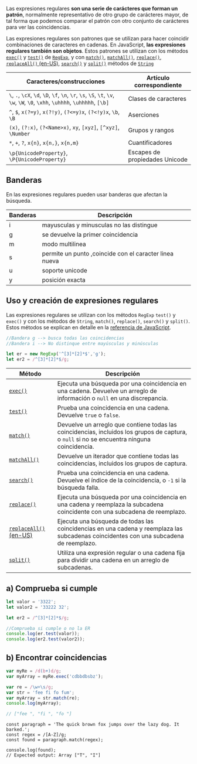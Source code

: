 
Las expresiones regulares **son una serie de carácteres que forman un patrón**, normalmente representativo de otro grupo de carácteres mayor, de tal forma que podemos comparar el patrón con otro conjunto de carácteres para ver las coincidencias.

Las expresiones regulares son patrones que se utilizan para hacer coincidir combinaciones de caracteres en cadenas. En JavaScript, **las expresiones regulares también son objetos**. Estos patrones se utilizan con los métodos [`exec()`](https://developer.mozilla.org/es/docs/Web/JavaScript/Reference/Global_Objects/RegExp/exec) y [`test()`](https://developer.mozilla.org/es/docs/Web/JavaScript/Reference/Global_Objects/RegExp/test) de [`RegExp`](https://developer.mozilla.org/es/docs/Web/JavaScript/Reference/Global_Objects/RegExp), y con [`match()`](https://developer.mozilla.org/es/docs/Web/JavaScript/Reference/Global_Objects/String/match), [`matchAll()`](https://developer.mozilla.org/es/docs/Web/JavaScript/Reference/Global_Objects/String/matchAll), [`replace()`](https://developer.mozilla.org/es/docs/Web/JavaScript/Reference/Global_Objects/String/replace), [`replaceAll()` (en-US)](https://developer.mozilla.org/en-US/docs/Web/JavaScript/Reference/Global_Objects/String/replaceAll "Currently only available in English (US)"), [`search()`](https://developer.mozilla.org/es/docs/Web/JavaScript/Reference/Global_Objects/String/search) y [`split()`](https://developer.mozilla.org/es/docs/Web/JavaScript/Reference/Global_Objects/String/split) métodos de [`String`](https://developer.mozilla.org/es/docs/Web/JavaScript/Reference/Global_Objects/String)

|Caracteres/construcciones| Artículo correspondiente|
|-|-|
|`\`, `.`, `\cX`, `\d`, `\D`, `\f`, `\n`, `\r`, `\s`, `\S`, `\t`, `\v`, `\w`, `\W`, `\0`, `\xhh`, `\uhhhh`, `\uhhhhh`, `[\b]`|Clases de caracteres|
|`^`, `$`, `x(?=y)`, `x(?!y)`, `(?<=y)x`, `(?<!y)x`, `\b`, `\B`	|Aserciones|
|`(x)`, `(?:x)`, `(?<Name>x)`, `xy`, `[xyz]`, `[^xyz]`, `\Number`  |Grupos y rangos|
| `*`, `+`, `?`, `x{n}`, `x{n,}`, `x{n,m}`|Cuantificadores|
| `\p{UnicodeProperty}`, `\P{UnicodeProperty}`|Escapes de propiedades Unicode|


## Banderas
En las expresiones regulares pueden usar banderas que afectan la búsqueda.

|Banderas|Descripción|
|-|-|
|i|mayusculas y minusculas no las distingue|
|g|se devuelve la primer coincidencia|
|m|modo multilinea|
|s|permite un punto ,coincide con el caracter linea nueva|
|u|soporte unicode|
|y|posición exacta|

## Uso y creación de expresiones regulares

Las expresiones regulares se utilizan con los métodos `RegExp` `test()` y `exec()` y con los métodos de `String`, `match()`, `replace()`, `search()` y `split()`. Estos métodos se explican en detalle en la [referencia de JavaScript](https://developer.mozilla.org/es/docs/Web/JavaScript/Reference).

```js
//Bandera g --> busca todas las coincidencias
//Bandera i --> No distinque entre mayúsculas y minúsculas

let er = new RegExp('^[3]*[2]*$','g');
let er2 = /^[3]*[2]*$/g;

```

|Método|Descripción|
|-|-|
|[`exec()`](https://developer.mozilla.org/es/docs/Web/JavaScript/Reference/Global_Objects/RegExp/exec)|Ejecuta una búsqueda por una coincidencia en una cadena. Devuelve un arreglo de información o `null` en una discrepancia.|
|[`test()`](https://developer.mozilla.org/es/docs/Web/JavaScript/Reference/Global_Objects/RegExp/test)|Prueba una coincidencia en una cadena. Devuelve `true` o `false`.|
|[`match()`](https://developer.mozilla.org/es/docs/Web/JavaScript/Reference/Global_Objects/String/match)|Devuelve un arreglo que contiene todas las coincidencias, incluidos los grupos de captura, o `null` si no se encuentra ninguna coincidencia.|
|[`matchAll()`](https://developer.mozilla.org/es/docs/Web/JavaScript/Reference/Global_Objects/String/matchAll)|Devuelve un iterador que contiene todas las coincidencias, incluidos los grupos de captura.|
|[`search()`](https://developer.mozilla.org/es/docs/Web/JavaScript/Reference/Global_Objects/String/search)|Prueba una coincidencia en una cadena. Devuelve el índice de la coincidencia, o `-1` si la búsqueda falla.|
|[`replace()`](https://developer.mozilla.org/es/docs/Web/JavaScript/Reference/Global_Objects/String/replace)|Ejecuta una búsqueda por una coincidencia en una cadena y reemplaza la subcadena coincidente con una subcadena de reemplazo.|
|[`replaceAll()` (en-US)](https://developer.mozilla.org/en-US/docs/Web/JavaScript/Reference/Global_Objects/String/replaceAll "Currently only available in English (US)")|Ejecuta una búsqueda de todas las coincidencias en una cadena y reemplaza las subcadenas coincidentes con una subcadena de reemplazo.|
|[`split()`](https://developer.mozilla.org/es/docs/Web/JavaScript/Reference/Global_Objects/String/split)|Utiliza una expresión regular o una cadena fija para dividir una cadena en un arreglo de subcadenas.|

## a) Comprueba si cumple

```js
let valor = '3322';
let valor2 = '33222 32';

let er2 = /^[3]*[2]*$/g;

//Comprueba si cumple o no la ER
console.log(er.test(valor));
console.log(er2.test(valor2));

```

## b) Encontrar coincidencias

```js
var myRe = /d(b+)d/g;
var myArray = myRe.exec('cdbbdbsbz');
```

```js
var re = /\w+\s/g;
var str = 'fee fi fo fum';
var myArray = str.match(re);
console.log(myArray);

// ["fee ", "fi ", "fo "]
```

```JS
const paragraph = 'The quick brown fox jumps over the lazy dog. It barked.';
const regex = /[A-Z]/g;
const found = paragraph.match(regex);

console.log(found);
// Expected output: Array ["T", "I"]
```